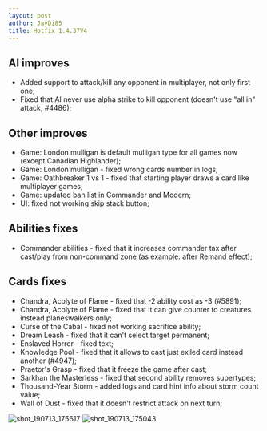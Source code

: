 ```yaml
---
layout: post
author: JayDi85
title: Hotfix 1.4.37V4
---
```

## AI improves
* Added support to attack/kill any opponent in multiplayer, not only first one;
* Fixed that AI never use alpha strike to kill opponent (doesn't use "all in" attack, #4486);

## Other improves
* Game: London mulligan is default mulligan type for all games now (except Canadian Highlander);
* Game: London mulligan - fixed wrong cards number in logs;
* Game: Oathbreaker 1 vs 1 - fixed that starting player draws a card like multiplayer games;
* Game: updated ban list in Commander and Modern;
* UI: fixed not working skip stack button;

## Abilities fixes
* Commander abilities - fixed that it increases commander tax after cast/play from non-command zone (as example: after Remand effect);

## Cards fixes
* Chandra, Acolyte of Flame - fixed that -2 ability cost as -3 (#5891); 
* Chandra, Acolyte of Flame - fixed that it can give counter to creatures instead planeswalkers only;
* Curse of the Cabal - fixed not working sacrifice ability;
* Dream Leash - fixed that it can't select target permanent;
* Enslaved Horror - fixed text;
* Knowledge Pool - fixed that it allows to cast just exiled card instead another (#4947);
* Praetor's Grasp - fixed that it freeze the game after cast;
* Sarkhan the Masterless - fixed that second ability removes supertypes;
* Thousand-Year Storm - added logs and card hint info about storm count value;
* Wall of Dust - fixed that it doesn't restrict attack on next turn;

![shot_190713_175617](https://user-images.githubusercontent.com/8344157/61172641-0ccec400-a598-11e9-86a5-2dc36a3e624c.png)
![shot_190713_175043](https://user-images.githubusercontent.com/8344157/61172642-0ccec400-a598-11e9-95ab-57b693908e37.png)